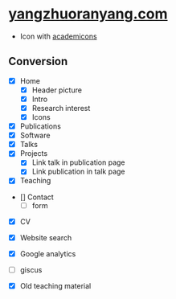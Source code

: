 # [yangzhuoranyang.com](https://yangzhuoranyang.com)


- Icon with [academicons](http://blog.schochastics.net/post/academicons-my-first-quarto-extension/)

## Conversion

- [x] Home
   - [x] Header picture
   - [x] Intro
   - [x] Research interest
   - [x] Icons
- [x] Publications
- [x] Software
- [x] Talks
- [x] Projects
   - [x] Link talk in publication page
   - [x] Link publication in talk page
- [x] Teaching
- [] Contact
   - [ ] form
- [x] CV
- [x] Website search
- [x] Google analytics
- [ ] giscus
- [x] Old teaching material

